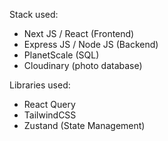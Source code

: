 Stack used:
 - Next JS / React (Frontend)
 - Express JS / Node JS (Backend)
 - PlanetScale (SQL)
 - Cloudinary (photo database)

Libraries used:
 - React Query
 - TailwindCSS
 - Zustand (State Management)
  
